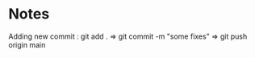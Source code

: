 # Notes
Adding new commit : 
git add .   =>    git commit -m "some fixes"   =>   git push origin main    
